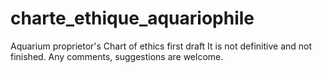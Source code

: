 # charte_ethique_aquariophile
Aquarium proprietor's Chart of ethics first draft
It is not definitive and not finished. Any comments, suggestions are welcome.

